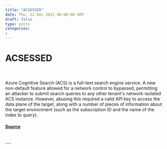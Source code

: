 ```yaml
---
title: "ACSESSED"
date: Thu, 22 Dec 2022 00:00:00 GMT
draft: false
type: posts
categories: 
- 
---
```

# ACSESSED

<br/>

<br/>
Azure Cognitive Search (ACS) is a full-text search engine service. A new non-default feature allowed for a network control to bypassed, permitting an attacker to submit search queries to any other tenant's network-isolated ACS instance. However, abusing this required a valid API key to access the data plane of the target, along with a number of pieces of information about the target environment (such as the subscription ID and the name of the index to query).

#### [Source](https://www.cloudvulndb.org/acsessed)

<br/>
---

